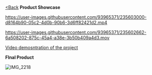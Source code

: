 [<Back](https://team-208-github-io.github.io/Team-208/)
**Product Showcase**


https://user-images.githubusercontent.com/93965371/235603000-d8164b90-05c2-4d0b-90b6-3d6ff82421d2.mp4


https://user-images.githubusercontent.com/93965371/235602662-6a508202-875c-45a4-a38e-3b50b409a4d3.mov

[Video demosntration of the project](https://youtu.be/O8_9IP1zYKc)

**FInal Product**

![IMG_2218](https://user-images.githubusercontent.com/93965371/235605811-7484c177-40ea-4453-94c1-2d4eb6a18e56.jpg)



